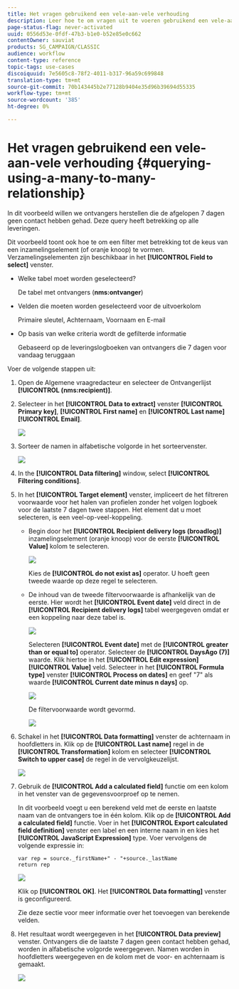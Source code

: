```yaml
---
title: Het vragen gebruikend een vele-aan-vele verhouding
description: Leer hoe te om vragen uit te voeren gebruikend een vele-aan-vele verhouding
page-status-flag: never-activated
uuid: 0556d53e-0fdf-47b3-b1e0-b52e85e0c662
contentOwner: sauviat
products: SG_CAMPAIGN/CLASSIC
audience: workflow
content-type: reference
topic-tags: use-cases
discoiquuid: 7e5605c8-78f2-4011-b317-96a59c699848
translation-type: tm+mt
source-git-commit: 70b143445b2e77128b9404e35d96b39694d55335
workflow-type: tm+mt
source-wordcount: '385'
ht-degree: 0%

---
```



# Het vragen gebruikend een vele-aan-vele verhouding {#querying-using-a-many-to-many-relationship}

In dit voorbeeld willen we ontvangers herstellen die de afgelopen 7 dagen geen contact hebben gehad. Deze query heeft betrekking op alle leveringen.

Dit voorbeeld toont ook hoe te om een filter met betrekking tot de keus van een inzamelingselement (of oranje knoop) te vormen. Verzamelingselementen zijn beschikbaar in het **[!UICONTROL Field to select]** venster.

* Welke tabel moet worden geselecteerd?

   De tabel met ontvangers (**nms:ontvanger**)

* Velden die moeten worden geselecteerd voor de uitvoerkolom

   Primaire sleutel, Achternaam, Voornaam en E-mail

* Op basis van welke criteria wordt de gefilterde informatie

   Gebaseerd op de leveringslogboeken van ontvangers die 7 dagen voor vandaag teruggaan

Voer de volgende stappen uit:

1. Open de Algemene vraagredacteur en selecteer de Ontvangerlijst **[!UICONTROL (nms:recipient)]**.
1. Selecteer in het **[!UICONTROL Data to extract]** venster **[!UICONTROL Primary key]**, **[!UICONTROL First name]** en **[!UICONTROL Last name]** **[!UICONTROL Email]**.

   ![](assets/query_editor_nveau_33.png)

1. Sorteer de namen in alfabetische volgorde in het sorteervenster.

   ![](assets/query_editor_nveau_34.png)

1. In the **[!UICONTROL Data filtering]** window, select **[!UICONTROL Filtering conditions]**.
1. In het **[!UICONTROL Target element]** venster, impliceert de het filtreren voorwaarde voor het halen van profielen zonder het volgen logboek voor de laatste 7 dagen twee stappen. Het element dat u moet selecteren, is een veel-op-veel-koppeling.

   * Begin door het **[!UICONTROL Recipient delivery logs (broadlog)]** inzamelingselement (oranje knoop) voor de eerste **[!UICONTROL Value]** kolom te selecteren.

      ![](assets/query_editor_nveau_67.png)

      Kies de **[!UICONTROL do not exist as]** operator. U hoeft geen tweede waarde op deze regel te selecteren.

   * De inhoud van de tweede filtervoorwaarde is afhankelijk van de eerste. Hier wordt het **[!UICONTROL Event date]** veld direct in de **[!UICONTROL Recipient delivery logs]** tabel weergegeven omdat er een koppeling naar deze tabel is.

      ![](assets/query_editor_nveau_36.png)

      Selecteren **[!UICONTROL Event date]** met de **[!UICONTROL greater than or equal to]** operator. Selecteer de **[!UICONTROL DaysAgo (7)]** waarde. Klik hiertoe in het **[!UICONTROL Edit expression]** **[!UICONTROL Value]** veld. Selecteer in het **[!UICONTROL Formula type]** venster **[!UICONTROL Process on dates]** en geef &quot;7&quot; als waarde **[!UICONTROL Current date minus n days]** op.

      ![](assets/query_editor_nveau_37.png)

      De filtervoorwaarde wordt gevormd.

      ![](assets/query_editor_nveau_38.png)

1. Schakel in het **[!UICONTROL Data formatting]** venster de achternaam in hoofdletters in. Klik op de **[!UICONTROL Last name]** regel in de **[!UICONTROL Transformation]** kolom en selecteer **[!UICONTROL Switch to upper case]** de regel in de vervolgkeuzelijst.

   ![](assets/query_editor_nveau_39.png)

1. Gebruik de **[!UICONTROL Add a calculated field]** functie om een kolom in het venster van de gegevensvoorproef op te nemen.

   In dit voorbeeld voegt u een berekend veld met de eerste en laatste naam van de ontvangers toe in één kolom. Klik op de **[!UICONTROL Add a calculated field]** functie. Voer in het **[!UICONTROL Export calculated field definition]** venster een label en een interne naam in en kies het **[!UICONTROL JavaScript Expression]** type. Voer vervolgens de volgende expressie in:

   ```
   var rep = source._firstName+" - "+source._lastName
   return rep
   ```

   ![](assets/query_editor_nveau_40.png)

   Klik op **[!UICONTROL OK]**. Het **[!UICONTROL Data formatting]** venster is geconfigureerd.

   Zie deze sectie voor meer informatie over het toevoegen van berekende velden.

1. Het resultaat wordt weergegeven in het **[!UICONTROL Data preview]** venster. Ontvangers die de laatste 7 dagen geen contact hebben gehad, worden in alfabetische volgorde weergegeven. Namen worden in hoofdletters weergegeven en de kolom met de voor- en achternaam is gemaakt.

   ![](assets/query_editor_nveau_41.png)
